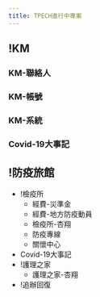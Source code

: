 ```yaml
---
title: TPECH進行中專案
---
```


## !KM
### KM-聯絡人
### KM-帳號
### KM-系統
### Covid-19大事記
## !防疫旅館
- !檢疫所
    - 經費-災準金
    - 經費-地方防疫動員
    - 檢疫所-杏翔
    - 防疫專線
    - 關懷中心
- Covid-19大事記
- !護理之家
    - 護理之家-杏翔
- !追辦回復
